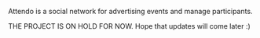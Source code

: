 Attendo is a social network for advertising events and manage participants.

THE PROJECT IS ON HOLD FOR NOW.
Hope that updates will come later :)
